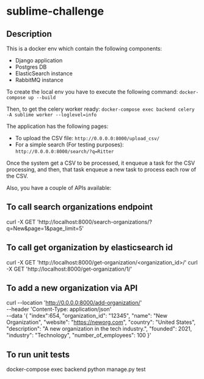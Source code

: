 # sublime-challenge

## Description

This is a docker env which contain the following components:
- Django application
- Postgres DB
- ElasticSearch instance
- RabbitMQ instance

To create the local env you have to execute the following command:
`docker-compose up --build`

Then, to get the celery worker ready:
`docker-compose exec backend celery -A sublime worker --loglevel=info`

The application has the following pages:

- To upload the CSV file: `http://0.0.0.0:8000/upload_csv/`
- For a simple search (For testing purposes): `http://0.0.0.0:8000/search/?q=Ritter`

Once the system get a CSV to be processed, it enqueue a task for the CSV processing, and then, that task enqueue a new task to process each row of the CSV. 

Also, you have a couple of APIs available: 

## To call search organizations endpoint 
curl -X GET 'http://localhost:8000/search-organizations/?q=New&page=1&page_limit=5'

## To call get organization by elasticsearch id
curl -X GET 'http://localhost:8000/get-organization/<organization_id>/'
curl -X GET 'http://localhost:8000/get-organization/1/'

## To add a new organization via API

curl --location 'http://0.0.0.0:8000/add-organization/' \
--header 'Content-Type: application/json' \
--data '{
  "index":654,
  "organization_id": "12345",
  "name": "New Organization",
  "website": "https://neworg.com",
  "country": "United States",
  "description": "A new organization in the tech industry.",
  "founded": 2021,
  "industry": "Technology",
  "number_of_employees": 100
}'

## To run unit tests

docker-compose exec backend python manage.py test
